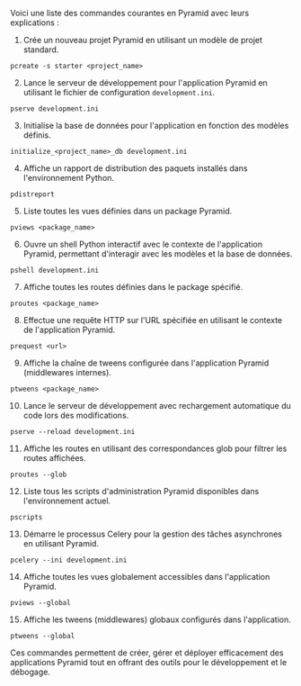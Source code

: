 Voici une liste des commandes courantes en Pyramid avec leurs explications :

1. Crée un nouveau projet Pyramid en utilisant un modèle de projet standard.
```
pcreate -s starter <project_name>
```

2. Lance le serveur de développement pour l'application Pyramid en utilisant le fichier de configuration `development.ini`.
```
pserve development.ini
```

3. Initialise la base de données pour l'application en fonction des modèles définis.
```
initialize_<project_name>_db development.ini
```

4. Affiche un rapport de distribution des paquets installés dans l'environnement Python.
```
pdistreport
```

5. Liste toutes les vues définies dans un package Pyramid.
```
pviews <package_name>
```

6. Ouvre un shell Python interactif avec le contexte de l'application Pyramid, permettant d'interagir avec les modèles et la base de données.
```
pshell development.ini
```

7. Affiche toutes les routes définies dans le package spécifié.
```
proutes <package_name>
```

8. Effectue une requête HTTP sur l'URL spécifiée en utilisant le contexte de l'application Pyramid.
```
prequest <url>
```

9. Affiche la chaîne de tweens configurée dans l'application Pyramid (middlewares internes).
```
ptweens <package_name>
```

10. Lance le serveur de développement avec rechargement automatique du code lors des modifications.
```
pserve --reload development.ini
```

11. Affiche les routes en utilisant des correspondances glob pour filtrer les routes affichées.
```
proutes --glob
```

12. Liste tous les scripts d'administration Pyramid disponibles dans l'environnement actuel.
```
pscripts
```

13. Démarre le processus Celery pour la gestion des tâches asynchrones en utilisant Pyramid.
```
pcelery --ini development.ini
```

14. Affiche toutes les vues globalement accessibles dans l'application Pyramid.
```
pviews --global
```

15. Affiche les tweens (middlewares) globaux configurés dans l'application.
```
ptweens --global
```

Ces commandes permettent de créer, gérer et déployer efficacement des applications Pyramid tout en offrant des outils pour le développement et le débogage.